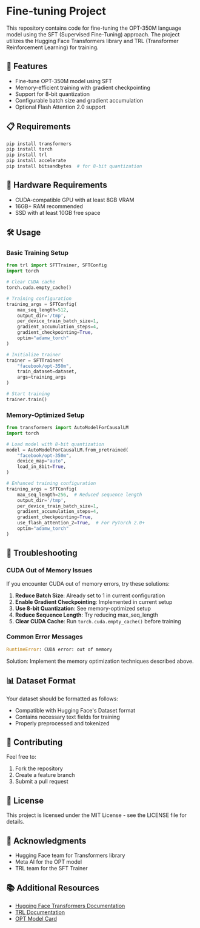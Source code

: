 # Fine-tuning Project

This repository contains code for fine-tuning the OPT-350M language model using the SFT (Supervised Fine-Tuning) approach. The project utilizes the Hugging Face Transformers library and TRL (Transformer Reinforcement Learning) for training.

## 🚀 Features

- Fine-tune OPT-350M model using SFT
- Memory-efficient training with gradient checkpointing
- Support for 8-bit quantization
- Configurable batch size and gradient accumulation
- Optional Flash Attention 2.0 support

## 📋 Requirements

```bash
pip install transformers
pip install torch
pip install trl
pip install accelerate
pip install bitsandbytes  # for 8-bit quantization
```

## 💾 Hardware Requirements

- CUDA-compatible GPU with at least 8GB VRAM
- 16GB+ RAM recommended
- SSD with at least 10GB free space

## 🛠️ Usage

### Basic Training Setup

```python
from trl import SFTTrainer, SFTConfig
import torch

# Clear CUDA cache
torch.cuda.empty_cache()

# Training configuration
training_args = SFTConfig(
    max_seq_length=512,
    output_dir='/tmp',
    per_device_train_batch_size=1,
    gradient_accumulation_steps=4,
    gradient_checkpointing=True,
    optim="adamw_torch"
)

# Initialize trainer
trainer = SFTTrainer(
    "facebook/opt-350m",
    train_dataset=dataset,
    args=training_args
)

# Start training
trainer.train()
```

### Memory-Optimized Setup

```python
from transformers import AutoModelForCausalLM
import torch

# Load model with 8-bit quantization
model = AutoModelForCausalLM.from_pretrained(
    "facebook/opt-350m",
    device_map="auto",
    load_in_8bit=True,
)

# Enhanced training configuration
training_args = SFTConfig(
    max_seq_length=256,  # Reduced sequence length
    output_dir='/tmp',
    per_device_train_batch_size=1,
    gradient_accumulation_steps=4,
    gradient_checkpointing=True,
    use_flash_attention_2=True,  # For PyTorch 2.0+
    optim="adamw_torch"
)
```

## 🔧 Troubleshooting

### CUDA Out of Memory Issues

If you encounter CUDA out of memory errors, try these solutions:

1. **Reduce Batch Size**: Already set to 1 in current configuration
2. **Enable Gradient Checkpointing**: Implemented in current setup
3. **Use 8-bit Quantization**: See memory-optimized setup
4. **Reduce Sequence Length**: Try reducing max_seq_length
5. **Clear CUDA Cache**: Run `torch.cuda.empty_cache()` before training

### Common Error Messages

```python
RuntimeError: CUDA error: out of memory
```
Solution: Implement the memory optimization techniques described above.

## 📊 Dataset Format

Your dataset should be formatted as follows:
- Compatible with Hugging Face's Dataset format
- Contains necessary text fields for training
- Properly preprocessed and tokenized

## 🤝 Contributing

Feel free to:
1. Fork the repository
2. Create a feature branch
3. Submit a pull request

## 📝 License

This project is licensed under the MIT License - see the LICENSE file for details.

## 🙏 Acknowledgments

- Hugging Face team for Transformers library
- Meta AI for the OPT model
- TRL team for the SFT Trainer

## 📚 Additional Resources

- [Hugging Face Transformers Documentation](https://huggingface.co/docs/transformers/index)
- [TRL Documentation](https://huggingface.co/docs/trl/index)
- [OPT Model Card](https://huggingface.co/facebook/opt-350m)

